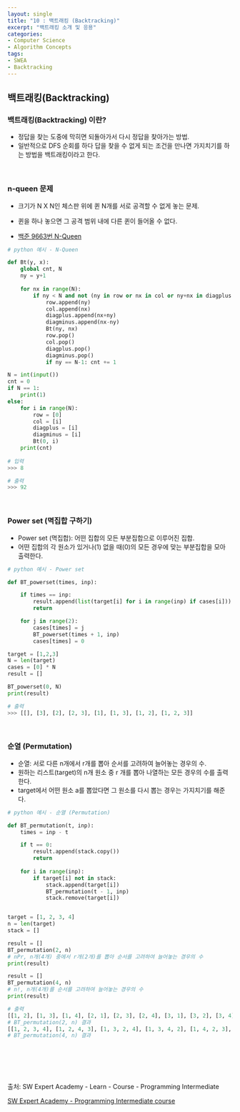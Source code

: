 ```yaml
---
layout: single
title: "10 : 백트래킹 (Backtracking)"
excerpt: "백트래킹 소개 및 응용"
categories: 
- Computer Science
- Algorithm Concepts
tags:
- SWEA
- Backtracking
---
```

## 백트래킹(Backtracking)

### <strong>백트래킹(Backtracking) 이란?</strong>

- 정답을 찾는 도중에 막히면 되돌아가서 다시 정답을 찾아가는 방법.
- 일반적으로 DFS 순회를 하다 답을 찾을 수 없게 되는 조건을 만나면 가지치기를 하는 방법을 백트래킹이라고 한다.

<br>

### n-queen 문제

- 크기가 N X N인 체스판 위에 퀸 N개를 서로 공격할 수 없게 놓는 문제.
- 퀸을 하나 놓으면 그 공격 범위 내에 다른 퀸이 들어올 수 없다.

- [백준 9663번 N-Queen](https://www.acmicpc.net/problem/9663)

```python
# python 예시 - N-Queen

def Bt(y, x):
    global cnt, N
    ny = y+1
    
    for nx in range(N):
        if ny < N and not (ny in row or nx in col or ny+nx in diagplus or nx-ny in diagminus):
            row.append(ny)
            col.append(nx)
            diagplus.append(nx+ny)
            diagminus.append(nx-ny)
            Bt(ny, nx)
            row.pop()
            col.pop()
            diagplus.pop()
            diagminus.pop()
            if ny == N-1: cnt += 1

N = int(input())
cnt = 0
if N == 1:
    print(1)
else:
    for i in range(N):
        row = [0]
        col = [i]
        diagplus = [i]
        diagminus = [i]
        Bt(0, i)
    print(cnt)
    
# 입력
>>> 8

# 출력
>>> 92
```

<br>

### Power set (멱집합 구하기)

- Power set (멱집합): 어떤 집합의 모든 부분집합으로 이루어진 집합.
- 어떤 집합의 각 원소가 있거나(1) 없을 때(0)의 모든 경우에 맞는 부분집합을 모아 출력한다.

```python
# python 예시 - Power set

def BT_powerset(times, inp):

    if times == inp:
        result.append(list(target[i] for i in range(inp) if cases[i]))
        return

    for j in range(2):
        cases[times] = j
        BT_powerset(times + 1, inp)
        cases[times] = 0

target = [1,2,3]
N = len(target)
cases = [0] * N
result = []

BT_powerset(0, N)
print(result)

# 출력
>>> [[], [3], [2], [2, 3], [1], [1, 3], [1, 2], [1, 2, 3]]
```

<br>

### 순열 (Permutation)

- 순열: 서로 다른 n개에서 r개를 뽑아 순서를 고려하여 늘어놓는 경우의 수.
- 원하는 리스트(target)의 n개 원소 중 r 개를 뽑아 나열하는 모든 경우의 수를 출력한다.
- target에서 어떤 원소 a를 뽑았다면 그 원소를 다시 뽑는 경우는 가지치기를 해준다.  

```python
# python 예시 - 순열 (Permutation)

def BT_permutation(t, inp):
    times = inp - t

    if t == 0:
        result.append(stack.copy())
        return 
    
    for i in range(inp):
        if target[i] not in stack:
            stack.append(target[i])
            BT_permutation(t - 1, inp)
            stack.remove(target[i])


target = [1, 2, 3, 4]
n = len(target)
stack = []

result = []
BT_permutation(2, n) 
# nPr, n개(4개) 중에서 r개(2개)를 뽑아 순서를 고려하여 늘어놓는 경우의 수
print(result)

result = []
BT_permutation(4, n) 
# n!, n개(4개)를 순서를 고려하여 늘어놓는 경우의 수
print(result)

# 출력
[[1, 2], [1, 3], [1, 4], [2, 1], [2, 3], [2, 4], [3, 1], [3, 2], [3, 4], [4, 1], [4, 2],[4, 3]]
# BT_permutation(2, n) 결과
[[1, 2, 3, 4], [1, 2, 4, 3], [1, 3, 2, 4], [1, 3, 4, 2], [1, 4, 2, 3], [1, 4, 3, 2], [2, 1, 3, 4], [2, 1, 4, 3], [2, 3, 1, 4], [2, 3, 4, 1], [2, 4, 1, 3], [2, 4, 3, 1], [3, 1, 2, 4], [3, 1, 4, 2], [3, 2, 1, 4], [3, 2, 4, 1], [3, 4, 1, 2], [3, 4, 2, 1], [4, 1, 2, 3], [4, 1, 3, 2], [4, 2, 1, 3], [4, 2, 3, 1], [4, 3, 1, 2], [4, 3, 2, 1]]
# BT_permutation(4, n) 결과
```

<br>

<br>

<br>

<br>

출처: SW Expert Academy - Learn - Course - Programming Intermediate

[SW Expert Academy - Programming Intermediate course](https://swexpertacademy.com/main/learn/course/subjectList.do?courseId=AVuPDN86AAXw5UW6)

